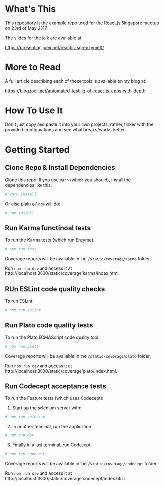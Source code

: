 # What's This
This repository is the example repo used for the React.js Singapore meetup on 23rd of May 2017.

The slides for the talk are available at: 

https://presenting.joeir.net/reactjs-sg-enzyme#/

# More to Read
A full article describing each of these tools is available on my blog at:

https://blog.joeir.net/automated-testing-of-react-js-apps-with-depth

# How To Use It
Don't just copy and paste it into your own projects, rather, tinker with the provided
configurations and see what breaks/works better.

# Getting Started

## Clone Repo & Install Dependencies
Clone this repo. If you use `yarn` (which you should), install the dependencies like this:

```bash
# yarn install
```

Or else plain ol' `npm` will do:

```bash
# npm install
```

## Run Karma functinoal tests
To run the Karma tests (which run Enzyme):

```bash
# npm run test
```

Coverage reports will be available in the `/static/coverage/karma` folder.

Run `npm run dev` and access it at http://localhost:3000/static/coverage/karma/index.html.

## RUn ESLint code quality checks
To run ESLint:

```bash
# npm run eslint
```

## Run Plato code quality tests
To run the Plato ECMAScript code quality tool:

```bash
# npm run plato
```

Coverage reports will be available in the `/static/coverage/plato` folder.

Run `npm run dev` and access it at http://localhost:3000/static/coverage/plato/index.html.

## Run Codecept acceptance tests
To run the Feature tests (which uses Codecept):

1) Start up the selenium server with:
```bash
# npm run selenium
```

2) In another terminal, run the application:
```bash
# npm run dev
```

3) Finally in a last terminal, run Codecept:
```bash
# npm run codecept
```

Coverage reports will be available in the `/static/coverage/codecept` folder.

Run `npm run dev` and access it at http://localhost:3000/static/coverage/codecept/index.html.